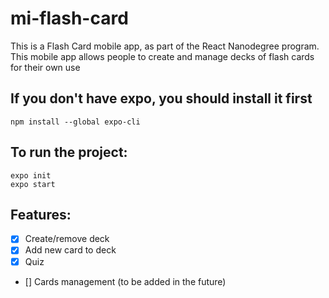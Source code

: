 # mi-flash-card
This is a Flash Card mobile app, as part of the React Nanodegree program. This mobile app allows people to create and manage decks of flash cards for their own use

## If you don't have expo, you should install it first
```
npm install --global expo-cli
```

## To run the project:
```
expo init
expo start
```

## Features:
- [x] Create/remove deck
- [x] Add new card to deck
- [x] Quiz
- [] Cards management (to be added in the future)